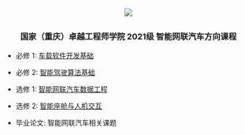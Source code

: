 <h1 align="center">

[![](https://english.cqu.edu.cn/img/logo.png)](https://eie.cqu.edu.cn/)

</h1>

<h3 align="center">

国家（重庆）卓越工程师学院 2021级 智能网联汽车方向课程

</h3>

- 必修 1: [车载软件开发基础](./autoSoftDev/)

- 必修 2: [智能驾驶算法基础](./smartDriveAlgo/)

- 选修 1: [智能网联汽车数据工程](./dataEngineer/)

- 选修 2: [智能座舱与人机交互](./android/)

- 毕业论文: 智能网联汽车相关课题

<br>
